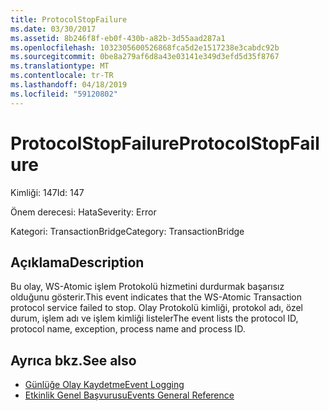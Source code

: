 ```yaml
---
title: ProtocolStopFailure
ms.date: 03/30/2017
ms.assetid: 8b246f8f-eb0f-430b-a82b-3d55aad287a1
ms.openlocfilehash: 1032305600526868fca5d2e1517238e3cabdc92b
ms.sourcegitcommit: 0be8a279af6d8a43e03141e349d3efd5d35f8767
ms.translationtype: MT
ms.contentlocale: tr-TR
ms.lasthandoff: 04/18/2019
ms.locfileid: "59120802"
---
```

# <a name="protocolstopfailure"></a><span data-ttu-id="88265-102">ProtocolStopFailure</span><span class="sxs-lookup"><span data-stu-id="88265-102">ProtocolStopFailure</span></span>
<span data-ttu-id="88265-103">Kimliği: 147</span><span class="sxs-lookup"><span data-stu-id="88265-103">Id: 147</span></span>  
  
 <span data-ttu-id="88265-104">Önem derecesi: Hata</span><span class="sxs-lookup"><span data-stu-id="88265-104">Severity: Error</span></span>  
  
 <span data-ttu-id="88265-105">Kategori: TransactionBridge</span><span class="sxs-lookup"><span data-stu-id="88265-105">Category: TransactionBridge</span></span>  
  
## <a name="description"></a><span data-ttu-id="88265-106">Açıklama</span><span class="sxs-lookup"><span data-stu-id="88265-106">Description</span></span>  
 <span data-ttu-id="88265-107">Bu olay, WS-Atomic işlem Protokolü hizmetini durdurmak başarısız olduğunu gösterir.</span><span class="sxs-lookup"><span data-stu-id="88265-107">This event indicates that the WS-Atomic Transaction protocol service failed to stop.</span></span> <span data-ttu-id="88265-108">Olay Protokolü kimliği, protokol adı, özel durum, işlem adı ve işlem kimliği listeler</span><span class="sxs-lookup"><span data-stu-id="88265-108">The event lists the protocol ID, protocol name, exception, process name and process ID.</span></span>  
  
## <a name="see-also"></a><span data-ttu-id="88265-109">Ayrıca bkz.</span><span class="sxs-lookup"><span data-stu-id="88265-109">See also</span></span>

- [<span data-ttu-id="88265-110">Günlüğe Olay Kaydetme</span><span class="sxs-lookup"><span data-stu-id="88265-110">Event Logging</span></span>](../../../../../docs/framework/wcf/diagnostics/event-logging/index.md)
- [<span data-ttu-id="88265-111">Etkinlik Genel Başvurusu</span><span class="sxs-lookup"><span data-stu-id="88265-111">Events General Reference</span></span>](../../../../../docs/framework/wcf/diagnostics/event-logging/events-general-reference.md)
